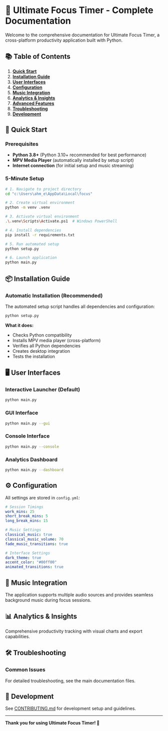 # 🎯 Ultimate Focus Timer - Complete Documentation

Welcome to the comprehensive documentation for Ultimate Focus Timer, a cross-platform productivity application built with Python.

## 📚 Table of Contents

1. **[Quick Start](#-quick-start)**
2. **[Installation Guide](#-installation-guide)**
3. **[User Interfaces](#-user-interfaces)**
4. **[Configuration](#-configuration)**
5. **[Music Integration](#-music-integration)**
6. **[Analytics & Insights](#-analytics--insights)**
7. **[Advanced Features](#-advanced-features)**
8. **[Troubleshooting](#-troubleshooting)**
9. **[Development](#-development)**

## 🚀 Quick Start

### Prerequisites

- **Python 3.8+** (Python 3.10+ recommended for best performance)
- **MPV Media Player** (automatically installed by setup script)
- **Internet connection** (for initial setup and music streaming)

### 5-Minute Setup

```bash
# 1. Navigate to project directory
cd "c:\Users\ahm_e\AppData\Local\focus"

# 2. Create virtual environment
python -m venv .venv

# 3. Activate virtual environment
.\.venv\Scripts\Activate.ps1  # Windows PowerShell

# 4. Install dependencies
pip install -r requirements.txt

# 5. Run automated setup
python setup.py

# 6. Launch application
python main.py
```

## 📦 Installation Guide

### Automatic Installation (Recommended)

The automated setup script handles all dependencies and configuration:

```bash
python setup.py
```

**What it does:**

- Checks Python compatibility
- Installs MPV media player (cross-platform)
- Verifies all Python dependencies
- Creates desktop integration
- Tests the installation

## 🖥️ User Interfaces

### Interactive Launcher (Default)

```bash
python main.py
```

### GUI Interface

```bash
python main.py --gui
```

### Console Interface

```bash
python main.py --console
```

### Analytics Dashboard

```bash
python main.py --dashboard
```

## ⚙️ Configuration

All settings are stored in `config.yml`:

```yaml
# Session Timings
work_mins: 25
short_break_mins: 5
long_break_mins: 15

# Music Settings
classical_music: true
classical_music_volume: 70
fade_music_transitions: true

# Interface Settings
dark_theme: true
accent_color: "#00ff00"
animated_transitions: true
```

## 🎵 Music Integration

The application supports multiple audio sources and provides seamless background music during focus sessions.

## 📊 Analytics & Insights

Comprehensive productivity tracking with visual charts and export capabilities.

## 🛠️ Troubleshooting

### Common Issues

For detailed troubleshooting, see the main documentation files.

## 🔧 Development

See [CONTRIBUTING.md](CONTRIBUTING.md) for development setup and guidelines.

---

**Thank you for using Ultimate Focus Timer! 🎯**
